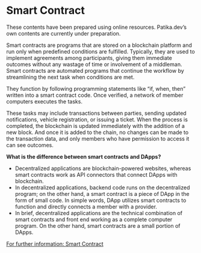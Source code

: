 # Smart Contract

These contents have been prepared using online resources. Patika.dev’s own contents are currently under preparation.

Smart contracts are programs that are stored on a blockchain platform and run only when predefined conditions are fulfilled. Typically, they are used to implement agreements among participants, giving them immediate outcomes without any wastage of time or involvement of a middleman. Smart contracts are automated programs that continue the workflow by streamlining the next task when conditions are met.

They function by following programming statements like “if, when, then” written into a smart contract code. Once verified, a network of member computers executes the tasks.

These tasks may include transactions between parties, sending updated notifications, vehicle registration, or issuing a ticket. When the process is completed, the blockchain is updated immediately with the addition of a new block. And once it is added to the chain, no changes can be made to the transaction data, and only members who have permission to access it can see outcomes.

**What is the difference between smart contracts and DApps?**

 - Decentralized applications are blockchain-powered websites, whereas smart contracts work as API connectors that connect DApps with blockchain.
 - In decentralized applications, backend code runs on the decentralized program; on the other hand, a smart contract is a piece of DApp in the form of small code. In simple words, DApp utilizes smart contracts to function and directly connects a member with a provider.
 - In brief, decentralized applications are the technical combination of smart contracts and front end working as a complete computer program. On the other hand, smart contracts are a small portion of DApps.

[For further information: Smart Contract](https://medium.datadriveninvestor.com/what-is-the-difference-between-smart-contracts-and-dapps-d252d88d32d3)
